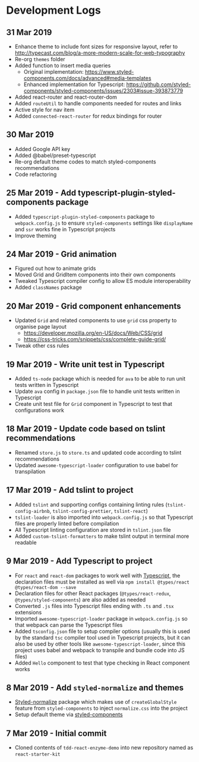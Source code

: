 # Development Logs

## 31 Mar 2019
* Enhance theme to include font sizes for responsive layout, refer to http://typecast.com/blog/a-more-modern-scale-for-web-typography
* Re-org `themes` folder
* Added function to insert media queries
  * Original implementation: https://www.styled-components.com/docs/advanced#media-templates
  * Enhanced implementation for Typescript: https://github.com/styled-components/styled-components/issues/2303#issue-393873779
* Added react-router and react-router-dom
* Added `routeUtil` to handle components needed for routes and links
* Active style for nav item
* Added `connected-react-router` for redux bindings for router

## 30 Mar 2019
* Added Google API key
* Added @babel/preset-typescript
* Re-org default theme codes to match styled-components recommendations
* Code refactoring

## 25 Mar 2019 - Add typescript-plugin-styled-components package

* Added `typescript-plugin-styled-components` package to `webpack.config.js` to ensure `styled-components` settings like `displayName` and `ssr` works fine in Typescript projects
* Improve theming

## 24 Mar 2019 - Grid animation

* Figured out how to animate grids
* Moved Grid and GridItem components into their own components
* Tweaked Typescript compiler config to allow ES module interoperability
* Added `classNames` package

## 20 Mar 2019 - Grid component enhancements

* Updated `Grid` and related components to use `grid` css property to organise page layout
  * https://developer.mozilla.org/en-US/docs/Web/CSS/grid
  * https://css-tricks.com/snippets/css/complete-guide-grid/
* Tweak other css rules

## 19 Mar 2019 - Write unit test in Typescript

* Added `ts-node` package which is needed for `ava` to be able to run unit tests written in Typescript
* Update `ava` config in `package.json` file to handle unit tests written in Typescript
* Create unit test file for `Grid` component in Typescript to test that configurations work

## 18 Mar 2019 - Update code based on tslint recommendations

* Renamed `store.js` to `store.ts` and updated code according to tslint recommendations
* Updated `awesome-typescript-loader` configuration to use babel for transpilation

## 17 Mar 2019 - Add tslint to project

* Added `tslint` and supporting configs containing linting rules (`tslint-config-airbnb`, `tslint-config-prettier`, `tslint-react`)
* `tslint-loader` is also imported into `webpack.config.js` so that Typescript files are properly linted before compilation
* All Typescript linting configuration are stored in `tslint.json` file
* Added `custom-tslint-formatters` to make tslint output in terminal more readable

## 9 Mar 2019 - Add Typescript to project

* For `react` and `react-dom` packages to work well with [Typescript](https://www.typescriptlang.org/docs/handbook/react-&-webpack.html), the declaration files must be installed as well via `npm install @types/react @types/react-dom --save`
* Declaration files for other React packages (`@types/react-redux`, `@types/styled-components`) are also added as needed
* Converted `.js` files into Typescript files ending with `.ts` and `.tsx` extensions
* Imported `awesome-typescript-loader` package in `webpack.config.js` so that webpack can parse the Typescript files
* Added `tsconfig.json` file to setup compiler options (usually this is used by the standard `tsc` compiler tool used in Typescript projects, but it can also be used by other tools like `awesome-typescript-loader`, since this project uses babel and webpack to transpile and bundle code into JS files)
* Added `Hello` component to test that type checking in React component works

## 8 Mar 2019 - Add `styled-normalize` and themes

* [Styled-normalize](https://www.npmjs.com/package/styled-normalize) package which makes use of `createGlobalStyle` feature from `styled-components` to inject `normalize.css` into the project
* Setup default theme via [styled-components](https://www.styled-components.com/docs/advanced#theming)

## 7 Mar 2019 - Initial commit

* Cloned contents of `tdd-react-enzyme-demo` into new repository named as `react-starter-kit`
